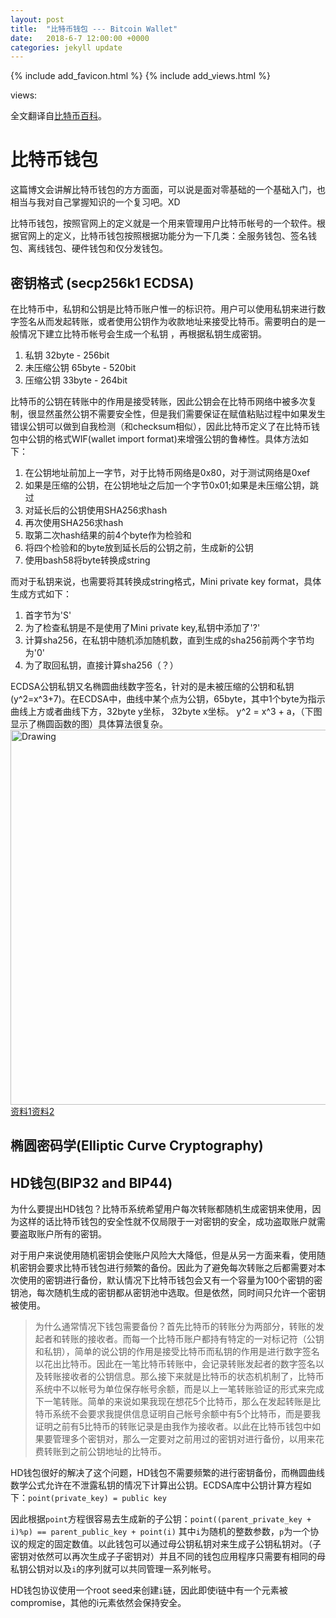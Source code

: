 ```yaml
---
layout: post
title:  "比特币钱包 --- Bitcoin Wallet"
date:   2018-6-7 12:00:00 +0000
categories: jekyll update
---
```

{% include add_favicon.html %}
{% include add_views.html %}

<span id="busuanzi_container_page_pv">
   views: <span id="busuanzi_value_page_pv"></span>
</span>

全文翻译自[比特币百科](https://bitcoin.org/en/developer-guide#wallets)。

# 比特币钱包

这篇博文会讲解比特币钱包的方方面面，可以说是面对零基础的一个基础入门，也相当与我对自己掌握知识的一个复习吧。XD

比特币钱包，按照官网上的定义就是一个用来管理用户比特币帐号的一个软件。根据官网上的定义，比特币钱包按照根据功能分为一下几类：全服务钱包、签名钱包、离线钱包、硬件钱包和仅分发钱包。

## 密钥格式 (secp256k1 ECDSA)

在比特币中，私钥和公钥是比特币账户惟一的标识符。用户可以使用私钥来进行数字签名从而发起转账，或者使用公钥作为收款地址来接受比特币。需要明白的是一般情况下建立比特币帐号会生成一个私钥 ，再根据私钥生成密钥。

1. 私钥 32byte - 256bit
2. 未压缩公钥 65byte - 520bit
3. 压缩公钥 33byte - 264bit

比特币的公钥在转账中的作用是接受转账，因此公钥会在比特币网络中被多次复制，很显然虽然公钥不需要安全性，但是我们需要保证在赋值粘贴过程中如果发生错误公钥可以做到自我检测（和checksum相似），因此比特币定义了在比特币钱包中公钥的格式WIF(wallet import format)来增强公钥的鲁棒性。具体方法如下：

1. 在公钥地址前加上一字节，对于比特币网络是0x80，对于测试网络是0xef
2. 如果是压缩的公钥，在公钥地址之后加一个字节0x01;如果是未压缩公钥，跳过
3. 对延长后的公钥使用SHA256求hash
4. 再次使用SHA256求hash
5. 取第二次hash结果的前4个byte作为检验和
6. 将四个检验和的byte放到延长后的公钥之前，生成新的公钥
7. 使用bash58将byte转换成string

而对于私钥来说，也需要将其转换成string格式，Mini private key format，具体生成方式如下：

1. 首字节为'S'
2. 为了检查私钥是不是使用了Mini private key,私钥中添加了'?'
3. 计算sha256，在私钥中随机添加随机数，直到生成的sha256前两个字节均为'0'
4. 为了取回私钥，直接计算sha256（？）

ECDSA公钥私钥又名椭圆曲线数字签名，针对的是未被压缩的公钥和私钥(y^2=x^3+7)。在ECDSA中，曲线中某个点为公钥，65byte，其中1个byte为指示曲线上方或者曲线下方，32byte y坐标， 32byte x坐标。 y^2 = x^3 + a，（下图显示了椭圆函数的图）具体算法很复杂。<img src="{{site.url}}{{site.baseurl}}/img/ECDSA.png" alt="Drawing" style="width: 600px;"/> [资料1](https://blog.csdn.net/ywy19930523/article/details/80078359)[资料2](http://8btc.com/article-138-1.html)

## 椭圆密码学(Elliptic Curve Cryptography)

## HD钱包(BIP32 and BIP44)

为什么要提出HD钱包？比特币系统希望用户每次转账都随机生成密钥来使用，因为这样的话比特币钱包的安全性就不仅局限于一对密钥的安全，成功盗取账户就需要盗取账户所有的密钥。

对于用户来说使用随机密钥会使账户风险大大降低，但是从另一方面来看，使用随机密钥会要求比特币钱包进行频繁的备份。因此为了避免每次转账之后都需要对本次使用的密钥进行备份，默认情况下比特币钱包会又有一个容量为100个密钥的密钥池，每次随机生成的密钥都从密钥池中选取。但是依然，同时间只允许一个密钥被使用。

> 为什么通常情况下钱包需要备份？首先比特币的转账分为两部分，转账的发起者和转账的接收者。而每一个比特币账户都持有特定的一对标记符（公钥和私钥），简单的说公钥的作用是接受比特币而私钥的作用是进行数字签名以花出比特币。因此在一笔比特币转账中，会记录转账发起者的数字签名以及转账接收者的公钥信息。那么接下来就是比特币的状态机机制了，比特币系统中不以帐号为单位保存帐号余额，而是以上一笔转账验证的形式来完成下一笔转账。简单的来说如果我现在想花5个比特币，那么在发起转账是比特币系统不会要求我提供信息证明自己帐号余额中有5个比特币，而是要我证明之前有5比特币的转账记录是由我作为接收者。以此在比特币钱包中如果要管理多个密钥对，那么一定要对之前用过的密钥对进行备份，以用来花费转账到之前公钥地址的比特币。

HD钱包很好的解决了这个问题，HD钱包不需要频繁的进行密钥备份，而椭圆曲线数学公式允许在不泄露私钥的情况下计算出公钥。ECDSA库中公钥计算方程如下：`point(private_key) = public key`

因此根据`point`方程很容易去生成新的子公钥：`point((parent_private_key + i)%p) == parent_public_key + point(i)` 其中`i`为随机的整数参数，`p`为一个协议的规定的固定数值。以此钱包可以通过母公钥私钥对来生成子公钥私钥对。（子密钥对依然可以再次生成子子密钥对）并且不同的钱包应用程序只需要有相同的母私钥公钥对以及`i`的序列就可以共同管理一系列帐号。

HD钱包协议使用一个root seed来创建`i`链，因此即使i链中有一个元素被compromise，其他的i元素依然会保持安全。